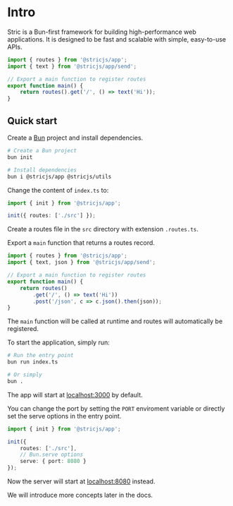 # Intro
Stric is a Bun-first framework for building high-performance web applications.
It is designed to be fast and scalable with simple, easy-to-use APIs.

```ts
import { routes } from '@stricjs/app';
import { text } from '@stricjs/app/send';

// Export a main function to register routes
export function main() {
    return routes().get('/', () => text('Hi'));
}
```

## Quick start
Create a [Bun](//bun.sh) project and install dependencies.
```bash
# Create a Bun project
bun init

# Install dependencies
bun i @stricjs/app @stricjs/utils
```

Change the content of `index.ts` to:
```ts
import { init } from '@stricjs/app';

init({ routes: ['./src'] });
```

Create a routes file in the `src` directory with extension `.routes.ts`.

Export a `main` function that returns a routes record.
```ts
import { routes } from '@stricjs/app';
import { text, json } from '@stricjs/app/send';

// Export a main function to register routes
export function main() {
    return routes()
        .get('/', () => text('Hi'))
        .post('/json', c => c.json().then(json));
}
```

The `main` function will be called at runtime and routes will automatically be registered.

To start the application, simply run:
```bash
# Run the entry point
bun run index.ts

# Or simply
bun .
```

The app will start at [localhost:3000](http://localhost:3000) by default.

You can change the port by setting the `PORT` enviroment variable
or directly set the serve options in the entry point.
```ts
import { init } from '@stricjs/app';

init({ 
    routes: ['./src'],
    // Bun.serve options
    serve: { port: 8080 }
});
```

Now the server will start at [localhost:8080](http://localhost:8080) instead.

We will introduce more concepts later in the docs.
